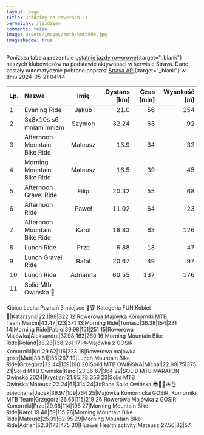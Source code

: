 ```yaml
---
layout: page
title: Jeździmy na rowerach :)
permalink: /jezdzimy
comments: false
image: assets/images/kmtb/kmtb008.jpg
imageshadow: true
---
```


Poniższa tabela prezentuje [ostatnie jazdy rowerowe](https://www.strava.com/clubs/336381){:target="_blank"} naszych klubowiczów na podstawie aktywności w serwisie Strava. Dane zostały automatycznie pobrane poprzez [Strava API](https://developers.strava.com/docs/reference/#api-Clubs-getClubActivitiesById){:target="_blank"} w dniu 2024-05-21 04:44.

Lp. | Nazwa | Imię | Dystans [km] | Czas [min] | Wysokość [m]
:--- | :--- | :---: | ---: | ---: | ---:
1|Evening Ride|Jakub|21.0|56|154
2|3x8x10s s6 mniam mniam|Szymon|32.24|63|92
3|Afternoon Mountain Bike Ride|Mateusz|13.9|34|32
4|Morning Mountain Bike Ride|Mateusz|16.5|39|45
5|Afternoon Gravel Ride|Filip|20.32|55|68
6|Afternoon Ride|Paweł|11.02|64|23
7|Afternoon Mountain Bike Ride|Karol|18.83|63|126
8|Lunch Ride|Prze|6.88|18|47
9|Lunch Gravel Ride|Rafal|20.67|49|97
10|Lunch Ride|Adrianna|60.55|137|176
11|Solid Mtb Owińska 🚴
Kibice Lecha Poznań
3 miejsce 🥉🏆
Kategoria FUN Kobiet 🚴|Katarzyna|22.1|88|322
12|Rowerowa Majówka Komorniki MTB Team|Marcin|43.47|123|371
13|Morning Ride|Tomasz|36.38|154|231
14|Morning Ride|Pablo|39.98|151|251
15|Rowerowa Majówka|Aleksandra|37.98|162|260
16|Morning Mountain Bike Ride|Roland|38.23|138|261
17|🚲Majówka z GOSiR Komorniki|Kri|29.62|116|223
18|Rowerowa majówka gosir|Matt|38.81|155|267
19|Lunch Mountain Bike Ride|Grzegorz|32.44|159|190
20|Solid MTB OWIŃSKA|Michał|22.99|75|375
21|Solid MTB Owińska|Karol|23.36|67|364
22|SOLID MTB MARATON Owinska 2024|Krystian|21.95|73|356
23|Solid MTB Owinska|Mateusz|22.24|61|314
24|3#Race Solid Owińska 😎🚴‍♂️☀️👌pojechane|Jacek|39.97|109|764
25|Majówka Komornicka GOSiR, Komorniki MTB Team|Grzegorz|26.65|115|219
26|Rowerowa Majówka z GOSIR Komorniki|Prze|29.68|114|195
27|Morning Mountain Bike Ride|Karol|19.48|59|115
28|Morning Mountain Bike Ride|Mateusz|25.39|62|95
29|Morning Mountain Bike Ride|Adrian|52.8|173|475
30|Huawei Health activity|Mateusz|27.56|82|57
